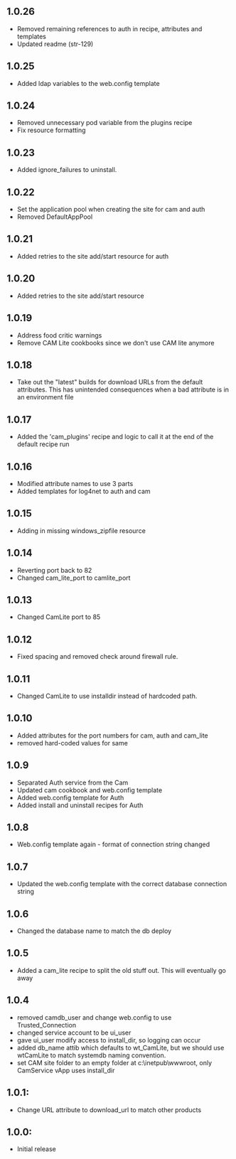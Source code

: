 ## 1.0.26
* Removed remaining references to auth in recipe, attributes and templates
* Updated readme (str-129)
## 1.0.25
* Added ldap variables to the web.config template
## 1.0.24
* Removed unnecessary pod variable from the plugins recipe
* Fix resource formatting

## 1.0.23
* Added ignore_failures to uninstall.

## 1.0.22
* Set the application pool when creating the site for cam and auth
* Removed DefaultAppPool

## 1.0.21
* Added retries to the site add/start resource for auth

## 1.0.20
* Added retries to the site add/start resource

## 1.0.19
* Address food critic warnings
* Remove CAM Lite cookbooks since we don't use CAM lite anymore

## 1.0.18
* Take out the "latest" builds for download URLs from the default attributes.  This has unintended consequences when a bad attribute is in an environment file

## 1.0.17
* Added the 'cam_plugins' recipe and logic to call it at the end of the default recipe run

## 1.0.16
* Modified attribute names to use 3 parts
* Added templates for log4net to auth and cam

## 1.0.15
* Adding in missing windows_zipfile resource

## 1.0.14
* Reverting port back to 82
* Changed cam_lite_port to camlite_port

## 1.0.13
* Changed CamLite port to 85

## 1.0.12
* Fixed spacing and removed check around firewall rule.

## 1.0.11
* Changed CamLite to use installdir instead of hardcoded path.

## 1.0.10
* Added attributes for the port numbers for cam, auth and cam_lite
* removed hard-coded values for same

## 1.0.9
* Separated Auth service from the Cam
* Updated cam cookbook and web.config template
* Added web.config template for Auth
* Added install and uninstall recipes for Auth

## 1.0.8
* Web.config template again - format of connection string changed

## 1.0.7
* Updated the web.config template with the correct database connection string

## 1.0.6
* Changed the database name to match the db deploy

## 1.0.5
* Added a cam_lite recipe to split the old stuff out. This will eventually go away

## 1.0.4
* removed camdb_user and change web.config to use Trusted_Connection
* changed service account to be ui_user
* gave ui_user modify access to install_dir, so logging can occur
* added db_name attib which defaults to wt_CamLite, but we should use wtCamLite to match systemdb naming convention.
* set CAM site folder to an empty folder at c:\inetpub\wwwroot, only CamService vApp uses install_dir

## 1.0.1:
* Change URL attribute to download_url to match other products

## 1.0.0:
* Initial release
